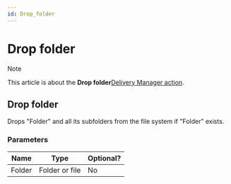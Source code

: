 ```yaml
---
id: Drop_folder
---
```


# Drop folder



> [!NOTE]
> This article is about the **Drop folder**[Delivery Manager action](/docs/Continuous%20delivery/Delivery%20Manager%20actions%20by%20name).

## **Drop folder**

Drops "Folder" and all its subfolders from the file system if "Folder" exists.

### Parameters

|**Name**|**Type**|**Optional?**|
|--------|--------|--------|
|Folder  |Folder or file|No      |



 
